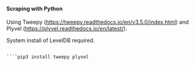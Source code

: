 #### Scraping with Python

Using Tweepy (https://tweepy.readthedocs.io/en/v3.5.0/index.html) and Plyvel (https://plyvel.readthedocs.io/en/latest/).

System install of LevelDB required.

````apt-get install libleveldb1 libleveldb-dev

````pip3 install tweepy plyvel


